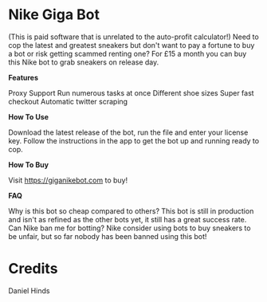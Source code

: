 # Nike Giga Bot
(This is paid software that is unrelated to the auto-profit calculator!)
Need to cop the latest and greatest sneakers but don't want to pay a fortune to buy a bot or risk getting scammed renting one? 
For £15 a month you can buy this Nike bot to grab sneakers on release day.

**Features**

Proxy Support
Run numerous tasks at once
Different shoe sizes 
Super fast checkout 
Automatic twitter scraping

**How To Use**

Download the latest release of the bot, run the file and enter your license key.
Follow the instructions in the app to get the bot up and running ready to cop.

**How To Buy**

Visit https://giganikebot.com to buy!

**FAQ**

Why is this bot so cheap compared to others?
This bot is still in production and isn't as refined as the other bots yet, it still has a great success rate.
Can Nike ban me for botting?
Nike consider using bots to buy sneakers to be unfair, but so far nobody has been banned using this bot!

# Credits 

Daniel Hinds
